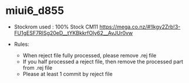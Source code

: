 # miui6_d855

* Stockrom used : 100% Stock CM11
  https://mega.co.nz/#!lkgy2Zrb!3-FU1gESF7RISg20eD__tYKBkkrfOly62__AvJUr0vw

* Rules:
  * When reject file fully processed, please remove .rej file
  * If you half processed a reject file, then remove the processed part from .rej file
  * Please at least 1 commit by reject file
